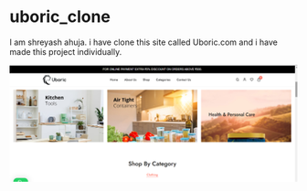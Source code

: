 # uboric_clone
I am shreyash ahuja.
i have clone this site called Uboric.com and i have made this project individually.

![image](./Pages/SsUboric.png)







